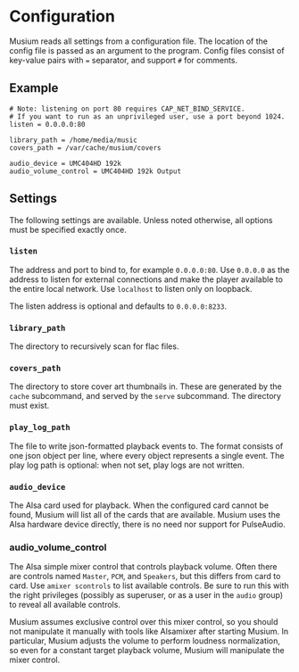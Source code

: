 # Configuration

Musium reads all settings from a configuration file. The location of the config
file is passed as an argument to the program. Config files consist of key-value
pairs with `=` separator, and support `#` for comments.

## Example

    # Note: listening on port 80 requires CAP_NET_BIND_SERVICE.
    # If you want to run as an unprivileged user, use a port beyond 1024.
    listen = 0.0.0.0:80

    library_path = /home/media/music
    covers_path = /var/cache/musium/covers

    audio_device = UMC404HD 192k
    audio_volume_control = UMC404HD 192k Output

## Settings

The following settings are available. Unless noted otherwise, all options must
be specified exactly once.

### `listen`

The address and port to bind to, for example `0.0.0.0:80`. Use `0.0.0.0` as the
address to listen for external connections and make the player available to the
entire local network. Use `localhost` to listen only on loopback.

The listen address is optional and defaults to `0.0.0.0:8233`.

### `library_path`

The directory to recursively scan for flac files.

### `covers_path`

The directory to store cover art thumbnails in. These are generated by the
`cache` subcommand, and served by the `serve` subcommand. The directory must
exist.

### `play_log_path`

The file to write json-formatted playback events to. The format consists of one
json object per line, where every object represents a single event. The play log
path is optional: when not set, play logs are not written.

### `audio_device`

The <abbr>Alsa</abbr> card used for playback. When the configured card cannot
be found, Musium will list all of the cards that are available. Musium uses the
<abbr>Alsa</abbr> hardware device directly, there is no need nor support for
PulseAudio.

### audio_volume_control

The <abbr>Alsa</abbr> simple mixer control that controls playback volume. Often
there are controls named `Master`, `PCM`, and `Speakers`, but this differs from
card to card. Use `amixer scontrols` to list available controls. Be sure to run
this with the right privileges (possibly as superuser, or as a user in the
`audio` group) to reveal all available controls.

Musium assumes exclusive control over this mixer control, so you should not
manipulate it manually with tools like Alsamixer after starting Musium. In
particular, Musium adjusts the volume to perform loudness normalization, so even
for a constant target playback volume, Musium will manipulate the mixer control.
